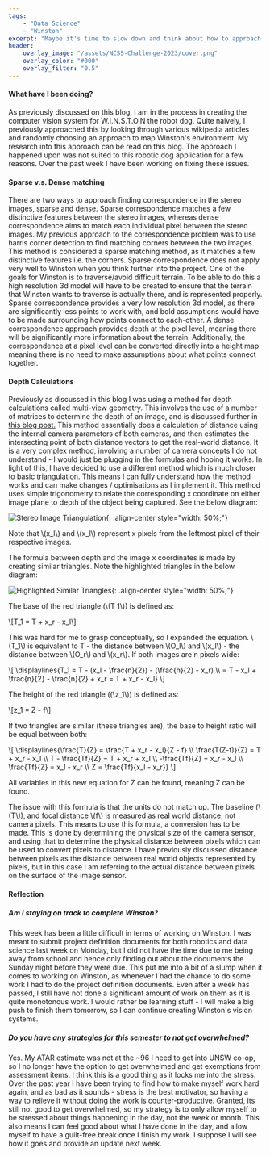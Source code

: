 ```yaml
---
tags:
    - "Data Science"
    - "Winston"
excerpt: "Maybe it's time to slow down and think about how to approach stereo vision for a robotic dog."
header:
    overlay_image: "/assets/NCSS-Challenge-2023/cover.png"
    overlay_color: "#000"
    overlay_filter: "0.5"
---
```


#### What have I been doing?

As previously discussed on this blog, I am in the process in creating the computer vision system for W.I.N.S.T.O.N the robot dog. Quite naively, I previously approached this by looking through various wikipedia articles and randomly choosing an approach to map Winston's environment. My research into this approach can be read on this blog. The approach I happened upon was not suited to this robotic dog application for a few reasons. Over the past week I have been working on fixing these issues.

#### Sparse v.s. Dense matching

There are two ways to approach finding correspondence in the stereo images, sparse and dense. Sparse correspondence matches a few distinctive features between the stereo images, whereas dense correspondence aims to match each individual pixel between the stereo images. My previous approach to the correspondence problem was to use harris corner detection to find matching corners between the two images. This method is considered a sparse matching method, as it matches a few distinctive features i.e. the corners. Sparse correspondence does not apply very well to Winston when you think further into the project. One of the goals for Winston is to traverse/avoid difficult terrain. To be able to do this a high resolution 3d model will have to be created to ensure that the terrain that Winston wants to traverse is actually there, and is represented properly. Sparse correspondence provides a very low resolution 3d model, as there are significantly less points to work with, and bold assumptions would have to be made surrounding how points connect to each-other. A dense correspondence approach provides depth at the pixel level, meaning there will be significantly more information about the terrain. Additionally, the correspondence at a pixel level can be converted directly into a height map meaning there is no need to make assumptions about what points connect together.

#### Depth Calculations

Previously as discussed in this blog I was using a method for depth calculations called multi-view geometry. This involves the use of a number of matrices to determine the depth of an image, and is discussed further in [this blog post.]({{site.url}}/2023/05/25/Triangulation-(but-harder).html) This method essentially does a calculation of distance using the internal camera parameters of both cameras, and then estimates the intersecting point of both distance vectors to get the real-world distance. It is a very complex method, involving a number of camera concepts I do not understand - I would just be plugging in the formulas and hoping it works. In light of this, I have decided to use a different method which is much closer to basic triangulation. This means I can fully understand how the method works and can make changes / optimisations as I implement it. This method uses simple trigonometry to relate the corresponding x coordinate on either image plane to depth of the object being captured. See the below diagram:

![Stereo Image Triangulation]({{site.url}}/assets/Stereo-Disparity/base_triangulation.png){: .align-center style="width: 50%;"}

Note that \\(x_l\\) and \\(x_l\\) represent x pixels from the leftmost pixel of their respective images. 

The formula between depth and the image x coordinates is made by creating similar triangles. Note the highlighted triangles in the below diagram:

![Highlighted Similar Triangles]({{site.url}}/assets/Stereo-Disparity/similar_triangles_triangulation.png){: .align-center style="width: 50%;"}

The base of the red triangle (\\(T_1\\)) is defined as:

\\[T_1 = T + x_r - x_l\\]

This was hard for me to grasp conceptually, so I expanded the equation. \\(T_1\\) is equivalent to T - the distance between \\(O_l\\) and \\(x_l\\) - the distance between \\(O_r\\) and \\(x_r\\). If both images are n pixels wide:

\\[
\displaylines{T_1 = T - (x_l - \frac{n}{2}) - (\frac{n}{2} - x_r) \\\ = T - x_l + \frac{n}{2} - \frac{n}{2} + x_r = T + x_r - x_l}
\\]

The height of the red triangle ((\\z_1\\)) is defined as:

\\[z_1 = Z - f\\]

If two triangles are similar (these triangles are), the base to height ratio will be equal between both:

\\[
\displaylines{\frac{T}{Z} = \frac{T + x_r - x_l}{Z - f} \\\ \frac{T(Z-f)}{Z} = T + x_r - x_l \\\ T - \frac{Tf}{Z} = T + x_r + x_l \\\ -\frac{Tf}{Z} = x_r - x_l \\\ \frac{Tf}{Z} = x_l - x_r \\\ Z = \frac{Tf}{x_l - x_r}}
\\]

All variables in this new equation for Z can be found, meaning Z can be found.

The issue with this formula is that the units do not match up. The baseline (\\(T\\)), and focal distance \\(f\\) is measured as real world distance, not camera pixels. This means to use this formula, a conversion has to be made. This is done by determining the physical size of the camera sensor, and using that to determine the physical distance between pixels which can be used to convert pixels to distance. I have previously discussed distance between pixels as the distance between real world objects represented by pixels, but in this case I am referring to the actual distance between pixels on the surface of the image sensor.

#### Reflection

##### Am I staying on track to complete Winston?

This week has been a little difficult in terms of working on Winston. I was meant to submit project definition documents for both robotics and data science last week on Monday, but I did not have the time due to me being away from school and hence only finding out about the documents the Sunday night before they were due. This put me into a bit of a slump when it comes to working on Winston, as whenever I had the chance to do some work I had to do the project definition documents. Even after a week has passed, I still have not done a significant amount of work on them as it is quite monotonous work. I would rather be learning stuff - I will make a big push to finish them tomorrow, so I can continue creating Winston's vision systems.

##### Do you have any strategies for this semester to not get overwhelmed?

Yes. My ATAR estimate was not at the ~96 I need to get into UNSW co-op, so I no longer have the option to get overwhelmed and get exemptions from assessment items. I think this is a good thing as it locks me into the stress. Over the past year I have been trying to find how to make myself work hard again, and as bad as it sounds - stress is the best motivator, so having a way to relieve it without doing the work is counter-productive. Granted, its still not good to get overwhelmed, so my strategy is to only allow myself to be stressed about things happening in the day, not the week or month. This also means I can feel good about what I have done in the day, and allow myself to have a guilt-free break once I finish my work. I suppose I will see how it goes and provide an update next week.
